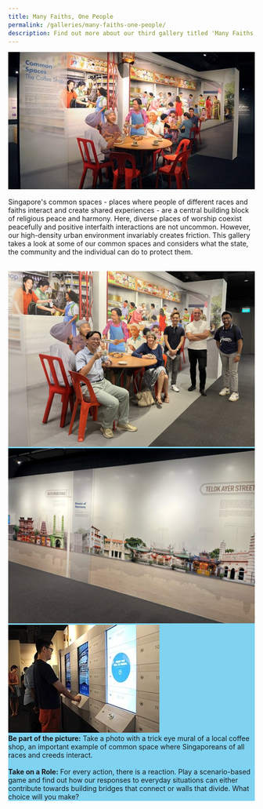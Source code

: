 ```yaml
---
title: Many Faiths, One People
permalink: /galleries/many-faiths-one-people/
description: Find out more about our third gallery titled 'Many Faiths, One People'.
---
```

![Gallery 3](/images/G3_1.jpg)

Singapore's common spaces - places where people of different races and faiths interact and create shared experiences - are a central building block of religious peace and harmony. Here, diverse places of worship coexist peacefully and positive interfaith interactions are not uncommon. However, our high-density urban environment invariably creates friction. This gallery takes a look at some of our common spaces and considers what the state, the community and the individual can do to protect them.<br><br>

<div class="row" style="background: #7fd2f0;">
	<div class="col is-6"><img src="/images/gallery%203%20-%20coffee%20shop.jpg" alt="Gallery 3 - Coffee Shop"></div>
	<div class="col is-6"><a href="/streets-of-harmony/telok-ayer-amoy-streets/"><img src="/images/Streets%20of%20Harmony.jpg" alt="Streets of Harmony"></a></div>
</div>

<div class="row" style="background: #7fd2f0;">
<div class="col is-4"><img src="/images/G3_highlights.jpg" alt="Gallery 3 Highlights"></div>
	<div class="col is-8"><b>Be part of the picture:</b>  Take a photo with a trick eye mural of a local coffee shop, an important example of common space where Singaporeans of all races and creeds interact. <br><br><b>Take on a Role:</b> For every action, there is a reaction. Play a scenario-based game and find out how our responses to everyday situations can either contribute towards building bridges that connect or walls that divide. What choice will you make?</div>
	</div>
